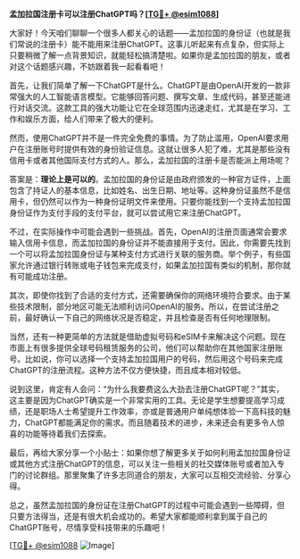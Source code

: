 **孟加拉国注册卡可以注册ChatGPT吗？[[TG💪+ @esim1088](https://t.me/s/esim1088)]**

大家好！今天咱们聊聊一个很多人都关心的话题——孟加拉国的身份证（也就是我们常说的注册卡）能不能用来注册ChatGPT。这事儿听起来有点复杂，但实际上只要稍微了解一点背景知识，就能轻松搞清楚啦。如果你是孟加拉国的朋友，或者对这个话题感兴趣，不妨跟着我一起看看吧！

首先，让我们简单了解一下ChatGPT是什么。ChatGPT是由OpenAI开发的一款非常强大的人工智能语言模型。它能够回答问题、撰写文章、生成代码，甚至还能进行对话交流。这款工具的强大功能让它在全球范围内迅速走红，尤其是在学习、工作和娱乐方面，给人们带来了极大的便利。

然而，使用ChatGPT并不是一件完全免费的事情。为了防止滥用，OpenAI要求用户在注册账号时提供有效的身份验证信息。这就让很多人犯了难，尤其是那些没有信用卡或者其他国际支付方式的人。那么，孟加拉国的注册卡是否能派上用场呢？

答案是：**理论上是可以的**。孟加拉国的身份证是由政府颁发的一种官方证件，上面包含了持证人的基本信息，比如姓名、出生日期、地址等。这种身份证虽然不是信用卡，但仍然可以作为一种身份证明文件来使用。只要你能找到一个支持孟加拉国身份证作为支付手段的支付平台，就可以尝试用它来注册ChatGPT。

不过，在实际操作中可能会遇到一些挑战。首先，OpenAI的注册页面通常会要求输入信用卡信息，而孟加拉国的身份证并不能直接用于支付。因此，你需要先找到一个可以将孟加拉国身份证与某种支付方式进行关联的服务商。举个例子，有些国家允许通过银行转账或电子钱包来完成支付，如果孟加拉国有类似的机制，那你就有可能成功注册。

其次，即使你找到了合适的支付方式，还需要确保你的网络环境符合要求。由于某些技术限制，部分地区可能无法顺利访问OpenAI的服务。所以，在尝试注册之前，最好确认一下自己的网络状况是否稳定，并且检查是否有任何地理限制。

当然，还有一种更简单的方法就是借助虚拟号码和eSIM卡来解决这个问题。现在市面上有很多提供全球号码租赁服务的公司，他们可以帮助你在其他国家注册账号。比如说，你可以选择一个支持孟加拉国用户的号码，然后用这个号码来完成ChatGPT的注册流程。这种方法不仅方便快捷，而且成本相对较低。

说到这里，肯定有人会问：“为什么我要费这么大劲去注册ChatGPT呢？”其实，这主要是因为ChatGPT确实是一个非常实用的工具。无论是学生想要提高学习成绩，还是职场人士希望提升工作效率，亦或是普通用户单纯想体验一下高科技的魅力，ChatGPT都能满足你的需求。而且随着技术的进步，未来还会有更多令人惊喜的功能等待着我们去探索。

最后，再给大家分享一个小贴士：如果你想了解更多关于如何利用孟加拉国身份证或其他方式注册ChatGPT的信息，可以关注一些相关的社交媒体账号或者加入专门的讨论群组。那里聚集了许多志同道合的朋友，大家可以互相交流经验、分享心得。

总之，虽然孟加拉国的身份证在注册ChatGPT的过程中可能会遇到一些障碍，但只要方法得当，还是有很大机会成功的。希望大家都能顺利拿到属于自己的ChatGPT账号，尽情享受科技带来的乐趣吧！

[[TG💪+ @esim1088](https://t.me/s/esim1088) ![Image](https://i.postimg.cc/4NQfJmqS/Snipaste-2025-05-13-00-14-12.png)]